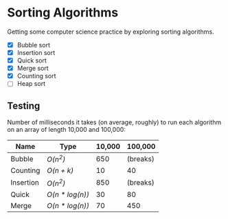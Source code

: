 # Sorting Algorithms
Getting some computer science practice by exploring sorting algorithms.

- [x] Bubble sort
- [x] Insertion sort
- [x] Quick sort
- [x] Merge sort
- [x] Counting sort
- [ ] Heap sort

## Testing
<!-- - Bubble sort takes about 650 ms on average (for a length-10,000 array), and exceeds the call-stack for length-100,000 array.
- Counting sort takes about 10 ms on average (for a length-10,000 array), and about 40 ms for a length-100,000 array.
- Insertion sort takes about 850 ms on average (for a length-10,000 array), and exceeds the call-stack for length-100,000 array.
- Quick sort takes about 30 ms on average (for a length-10,000 array), and about 80ms for a length-100,000 array.
- Merge sort takes about 70 ms on average (for a length-10,000 array), and roughly 450 ms for a length-100,000 array.

- This makes sense: Insertion and Bubble sort are O(n<sup>2</sup>), whereas Counting is O(n + k) and the remaining 3 are O(n * log(n)). -->
Number of milliseconds it takes (on average, roughly) to run each algorithm on an array of length 10,000 and 100,000:

Name | Type | 10,000 | 100,000
--- | --- | --- | ---
Bubble | *O(n<sup>2</sup>)* | 650 | (breaks)
Counting | *O(n + k)* | 10 | 40
Insertion | *O(n<sup>2</sup>)* | 850 | (breaks)
Quick | *O(n * log(n))* | 30 | 80
Merge | *O(n * log(n))* | 70 | 450
